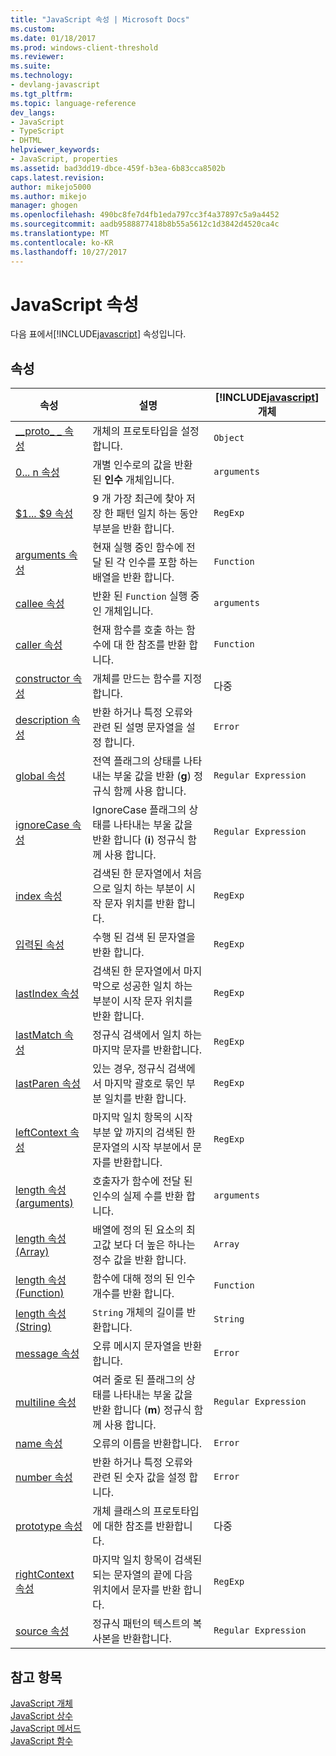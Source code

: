 ```yaml
---
title: "JavaScript 속성 | Microsoft Docs"
ms.custom: 
ms.date: 01/18/2017
ms.prod: windows-client-threshold
ms.reviewer: 
ms.suite: 
ms.technology:
- devlang-javascript
ms.tgt_pltfrm: 
ms.topic: language-reference
dev_langs:
- JavaScript
- TypeScript
- DHTML
helpviewer_keywords:
- JavaScript, properties
ms.assetid: bad3dd19-dbce-459f-b3ea-6b83cca8502b
caps.latest.revision: 
author: mikejo5000
ms.author: mikejo
manager: ghogen
ms.openlocfilehash: 490bc8fe7d4fb1eda797cc3f4a37897c5a9a4452
ms.sourcegitcommit: aadb9588877418b8b55a5612c1d3842d4520ca4c
ms.translationtype: MT
ms.contentlocale: ko-KR
ms.lasthandoff: 10/27/2017
---
```

# <a name="javascript-properties"></a>JavaScript 속성
다음 표에서[!INCLUDE[javascript](../../javascript/includes/javascript-md.md)] 속성입니다.  
  
## <a name="properties"></a>속성  
  
|속성|설명|[!INCLUDE[javascript](../../javascript/includes/javascript-md.md)]개체|  
|--------------|-----------------|-----------------------------------------------------------------------|  
|[__proto\_ \_ 속성](../../javascript/reference/proto-property-object-javascript.md)|개체의 프로토타입을 설정합니다.|`Object`|  
|[0... n 속성](../../javascript/reference/0-dot-dot-dot-n-properties-arguments-javascript.md)|개별 인수로의 값을 반환 된 **인수** 개체입니다.|`arguments`|  
|[$1... $9 속성](../../javascript/reference/dollar-1-dot-dot-dot-dollar-9-properties-regexp-javascript.md)|9 개 가장 최근에 찾아 저장 한 패턴 일치 하는 동안 부분을 반환 합니다.|`RegExp`|  
|[arguments 속성](../../javascript/reference/arguments-property-function-javascript.md)|현재 실행 중인 함수에 전달 된 각 인수를 포함 하는 배열을 반환 합니다.|`Function`|  
|[callee 속성](../../javascript/reference/callee-property-arguments-javascript.md)|반환 된 `Function` 실행 중인 개체입니다.|`arguments`|  
|[caller 속성](../../javascript/reference/caller-property-function-javascript.md)|현재 함수를 호출 하는 함수에 대 한 참조를 반환 합니다.|`Function`|  
|[constructor 속성](../../javascript/reference/constructor-property-object-javascript.md)|개체를 만드는 함수를 지정합니다.|다중|  
|[description 속성](../../javascript/reference/description-property-error-javascript.md)|반환 하거나 특정 오류와 관련 된 설명 문자열을 설정 합니다.|`Error`|  
|[global 속성](../../javascript/reference/global-property-regular-expression-javascript.md)|전역 플래그의 상태를 나타내는 부울 값을 반환 (**g**) 정규식 함께 사용 합니다.|`Regular Expression`|  
|[ignoreCase 속성](../../javascript/reference/ignorecase-property-regular-expression-javascript.md)|IgnoreCase 플래그의 상태를 나타내는 부울 값을 반환 합니다 (**i**) 정규식 함께 사용 합니다.|`Regular Expression`|  
|[index 속성](../../javascript/reference/index-property-regexp-javascript.md)|검색된 한 문자열에서 처음으로 일치 하는 부분이 시작 문자 위치를 반환 합니다.|`RegExp`|  
|[입력된 속성](../../javascript/reference/input-property-dollar-regexp-javascript.md)|수행 된 검색 된 문자열을 반환 합니다.|`RegExp`|  
|[lastIndex 속성](../../javascript/reference/lastindex-property-regexp-javascript.md)|검색된 한 문자열에서 마지막으로 성공한 일치 하는 부분이 시작 문자 위치를 반환 합니다.|`RegExp`|  
|[lastMatch 속성](../../javascript/reference/lastmatch-property-dollar-regexp-javascript.md)|정규식 검색에서 일치 하는 마지막 문자를 반환합니다.|`RegExp`|  
|[lastParen 속성](../../javascript/reference/lastparen-property-dollar-regexp-javascript.md)|있는 경우, 정규식 검색에서 마지막 괄호로 묶인 부분 일치를 반환 합니다.|`RegExp`|  
|[leftContext 속성](../../javascript/reference/leftcontext-property-dollar-grave-regexp-javascript.md)|마지막 일치 항목의 시작 부분 앞 까지의 검색된 한 문자열의 시작 부분에서 문자를 반환합니다.|`RegExp`|  
|[length 속성(arguments)](../../javascript/reference/length-property-arguments-javascript.md)|호출자가 함수에 전달 된 인수의 실제 수를 반환 합니다.|`arguments`|  
|[length 속성(Array)](../../javascript/reference/length-property-array-javascript.md)|배열에 정의 된 요소의 최고값 보다 더 높은 하나는 정수 값을 반환 합니다.|`Array`|  
|[length 속성(Function)](../../javascript/reference/length-property-function-javascript.md)|함수에 대해 정의 된 인수 개수를 반환 합니다.|`Function`|  
|[length 속성(String)](../../javascript/reference/length-property-string-javascript.md)|`String` 개체의 길이를 반환합니다.|`String`|  
|[message 속성](../../javascript/reference/message-property-error-javascript.md)|오류 메시지 문자열을 반환합니다.|`Error`|  
|[multiline 속성](../../javascript/reference/multiline-property-regular-expression-javascript.md)|여러 줄로 된 플래그의 상태를 나타내는 부울 값을 반환 합니다 (**m**) 정규식 함께 사용 합니다.|`Regular Expression`|  
|[name 속성](../../javascript/reference/name-property-error-javascript.md)|오류의 이름을 반환합니다.|`Error`|  
|[number 속성](../../javascript/reference/number-property-error-javascript.md)|반환 하거나 특정 오류와 관련 된 숫자 값을 설정 합니다.|`Error`|  
|[prototype 속성](../../javascript/reference/prototype-property-object-javascript.md)|개체 클래스의 프로토타입에 대한 참조를 반환합니다.|다중|  
|[rightContext 속성](../../javascript/reference/rightcontext-property-dollar-regexp-javascript.md)|마지막 일치 항목이 검색된 되는 문자열의 끝에 다음 위치에서 문자를 반환 합니다.|`RegExp`|  
|[source 속성](../../javascript/reference/source-property-regular-expression-javascript.md)|정규식 패턴의 텍스트의 복사본을 반환합니다.|`Regular Expression`|  
  
## <a name="see-also"></a>참고 항목  
 [JavaScript 개체](../../javascript/reference/javascript-objects.md)   
 [JavaScript 상수](../../javascript/reference/javascript-constants.md)   
 [JavaScript 메서드](../../javascript/reference/javascript-methods.md)   
 [JavaScript 함수](../../javascript/reference/javascript-functions.md)
